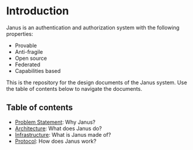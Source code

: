 # Introduction

Janus is an authentication and authorization system with the following properties:

- Provable
- Anti-fragile
- Open source
- Federated
- Capabilities based

This is the repository for the design documents of the Janus system.
Use the table of contents below to navigate the documents.

## Table of contents
- [Problem Statement](10_problem/README.md): Why Janus?
- [Architecture](20_architecture/README.md): What does Janus do?
- [Infrastructure](30_infrastructure/README.md): What is Janus made of?
- [Protocol](40_protocol/README.md): How does Janus work?

